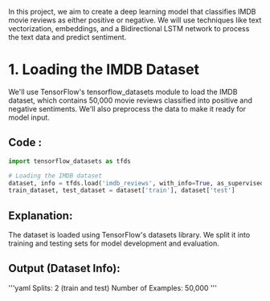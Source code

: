 In this project, we aim to create a deep learning model that classifies IMDB movie reviews as either positive or negative. We will use techniques like text vectorization, embeddings, and a Bidirectional LSTM network to process the text data and predict sentiment.

# 1. Loading the IMDB Dataset
We'll use TensorFlow's tensorflow_datasets module to load the IMDB dataset, which contains 50,000 movie reviews classified into positive and negative sentiments. We'll also preprocess the data to make it ready for model input.

## Code : 
```python
import tensorflow_datasets as tfds

# Loading the IMDB dataset
dataset, info = tfds.load('imdb_reviews', with_info=True, as_supervised=True)
train_dataset, test_dataset = dataset['train'], dataset['test']
```

## Explanation:
The dataset is loaded using TensorFlow's datasets library. We split it into training and testing sets for model development and evaluation.


## Output (Dataset Info):
'''yaml
Splits: 2 (train and test)
Number of Examples: 50,000
'''
